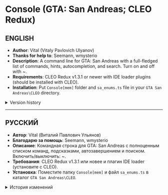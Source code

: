 # Console (GTA: San Andreas; CLEO Redux)
## ENGLISH
* **Author**: Vital (Vitaly Pavlovich Ulyanov)
* **Thanks for help to**: Seemann, wmysterio
* **Description**: A command line for GTA: San Andreas with a full-fledged list of commands, hints, autocompletion, and search. Turn on and off with ~.
* **Requirements**: CLEO Redux v1.3.1 or newer with IDE loader plugins (should be installed with CLEO).
* **Installation**: Put `Console[mem]` folder and `sa_enums.ts` file in your `GTA San Andreas\CLEO` directory.

<details>
<summary>Version history</summary>

```diff
v0.6 [21.03.2025]
+ Command line is now shown in the upper-left corner.
+ Search and autocompletion improvements.
+ `Never tired` command.
+ `Mere mortal` and `Parkour master` configs.

v0.5 [17.03.2025]
+ Initial release with basic functions and configs.
```
</details>

---

## РУССКИЙ
* **Автор**: Vital (Виталий Павлович Ульянов)
* **Благодарю за помощь**: Seemann, wmysterio
* **Описание**: Командная строка для GTA: San Andreas с полноценным списком команд, подсказками, автозавершением и поиском. Включить/выключить: ~.
* **Требования**: CLEO Redux v1.3.1 или новее и плагин IDE loader (установите с CLEO).
* **Установка**: Поместите папку `Console[mem]` и файл `sa_enums.ts` в каталог `GTA San Andreas\CLEO`.

<details>
<summary>История изменений</summary>

```diff
v0.6 [21.03.2025]
+ Командная строка перемещена в левый верхний угол.
+ Улучшени поиска и автозавершения.
+ Команда `Never tired` (бесконечный бег).
+ Конфигурации `Mere mortal` (сброс преимуществ) и `Parkour master` (бесконечный бег + нет урона от падения).

v0.5 [17.03.2025]
+ Первая версия: базовые функции и конфигурации.
```
</details>